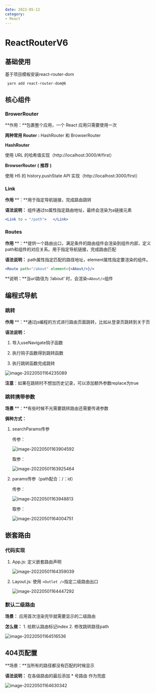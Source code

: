 ```yaml
---
date: 2022-05-12
category:
- React
---
```

# ReactRouterV6

## 基础使用

基于项目模板安装react-router-dom

` yarn add react-router-dom@6`

## 核心组件

### BrowerRouter

**作用：**包裹整个应用，一个 React 应用只需要使用一次

**两种常用 Router** **:**  HashRouter 和 BrowserRouter

**HashRouter**

使用 URL 的哈希值实现（http://localhost:3000/#/first）

**BrowserRouter** **(** **推荐** **)**

使用 H5 的 history.pushState API 实现（http://localhost:3000/first）

### Link

**作用** **：**用于指定导航链接，完成路由跳转

**语法说明：** 组件通过to属性指定路由地址，最终会渲染为a链接元素

```jsx
<Link to = "/path">   </Link>
```

### Routes

**作用** **：**提供一个路由出口，满足条件的路由组件会渲染到组件内部，定义path和组件的对应关系。用于指定导航链接，完成路由匹配

**语法说明：** path属性指定匹配的路径地址，element属性指定要渲染的组件。

```jsx
<Route path="/about" element={<About/>}/>
```

**说明：**当url路径为 ‘/about’ 时，会渲染` <About/> `组件

## 编程式导航

### 跳转

**作用** **：**通过js编程的方式进行路由页面跳转，比如从登录页跳转到关于页

**语法说明：**

1. 导入useNavigate钩子函数


2. 执行钩子函数得到跳转函数


3. 执行跳转函数完成跳转

![image-20220501164235089](https://my-doc-1259409954.file.myqcloud.com/MyImages/image-20220501164235089.png)

 **注意**：如果在跳转时不想加历史记录，可以添加额外参数replace为true

### 跳转携带参数

**场景** **：**有些时候不光需要跳转路由还需要传递参数

**俩种方式：**

1. searchParams传参

   传参：

   ![image-20220501163904592](https://my-doc-1259409954.file.myqcloud.com/MyImages/image-20220501163904592.png)

   取参：

   ![image-20220501163925464](https://my-doc-1259409954.file.myqcloud.com/MyImages/image-20220501163925464.png)

2. params传参（path配合：/：id）

   传参：

   ![image-20220501163948813](https://my-doc-1259409954.file.myqcloud.com/MyImages/image-20220501163948813.png)

   取参：

   ![image-20220501164004751](https://my-doc-1259409954.file.myqcloud.com/MyImages/image-20220501164004751.png)

## 嵌套路由

### 代码实现

1. App.js: 定义嵌套路由声明

   ![image-20220501164359039](https://my-doc-1259409954.file.myqcloud.com/MyImages/image-20220501164359039.png)

2. Layout.js: 使用 `<Outlet />`指定二级路由出口

   ![image-20220501164447292](https://my-doc-1259409954.file.myqcloud.com/MyImages/image-20220501164447292.png)

### 默认二级路由

**场景：** 应用首次渲染完毕就需要显示的二级路由

**怎么做：** 1. 给默认路由标记index  2. 修改跳转路径path

![image-20220501164516536](https://my-doc-1259409954.file.myqcloud.com/MyImages/image-20220501164516536.png)

## 404页配置

**场景：**当所有的路径都没有匹配的时候显示

**语法说明：** 在各级路由的最后添加 * 号路由 作为兜底

![image-20220501164630342](https://my-doc-1259409954.file.myqcloud.com/MyImages/image-20220501164630342.png)
